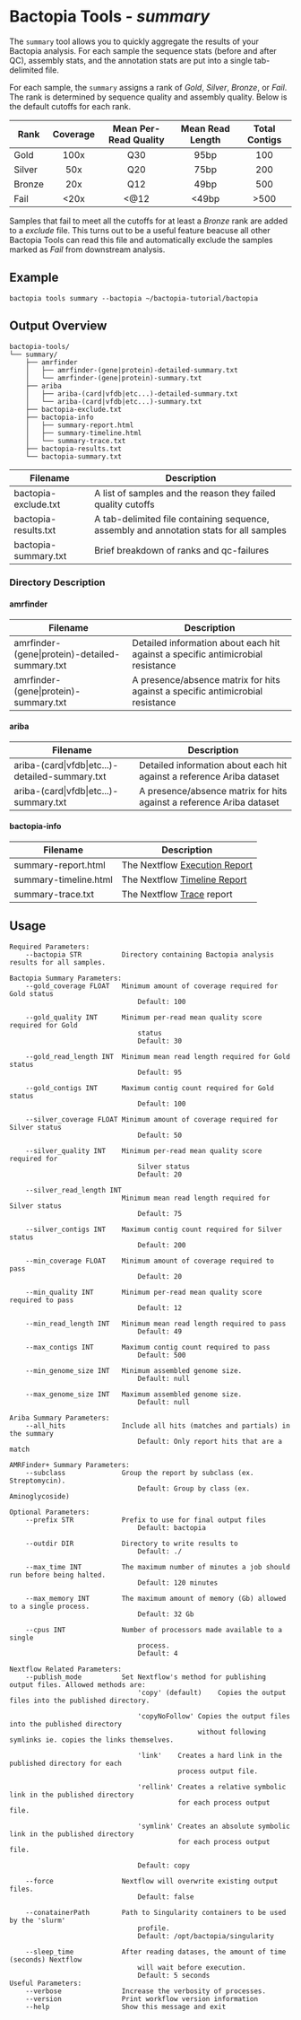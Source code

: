 # Bactopia Tools - *summary*
The `summary` tool allows you to quickly aggregate the results of your Bactopia
analysis. For each sample the sequence stats (before and after QC), assembly stats, 
and the annotation stats are put into a single tab-delimited file.

For each sample, the `summary` assigns a rank of *Gold*, *Silver*, *Bronze*,
or *Fail*. The rank is determined by sequence quality and assembly quality. Below
is the default cutoffs for each rank.

| Rank | Coverage | Mean Per-Read Quality | Mean Read Length | Total Contigs |
|----------|:-------------:|:---:|:---:|:--:|
| Gold | 100x | Q30 | 95bp | 100 |
| Silver | 50x | Q20 | 75bp | 200 |
| Bronze | 20x | Q12 | 49bp | 500 |
| Fail | <20x | <@12 | <49bp | >500 |

Samples that fail to meet all the cutoffs for at least a *Bronze* rank are added
to a *exclude* file. This turns out to be a useful feature beacuse all other 
Bactopia Tools can read this file and automatically
exclude the samples marked as *Fail* from downstream analysis.

## Example
```
bactopia tools summary --bactopia ~/bactopia-tutorial/bactopia
```

## Output Overview
```
bactopia-tools/
└── summary/
    ├── amrfinder
    │   ├── amrfinder-(gene|protein)-detailed-summary.txt
    │   └── amrfinder-(gene|protein)-summary.txt
    ├── ariba
    │   ├── ariba-(card|vfdb|etc...)-detailed-summary.txt
    │   └── ariba-(card|vfdb|etc...)-summary.txt
    ├── bactopia-exclude.txt
    ├── bactopia-info
    │   ├── summary-report.html
    │   ├── summary-timeline.html
    │   └── summary-trace.txt
    ├── bactopia-results.txt
    └── bactopia-summary.txt
```

| Filename | Description |
|----------|-------------|
| bactopia-exclude.txt | A list of samples and the reason they failed quality cutoffs |
| bactopia-results.txt | A tab-delimited file containing sequence, assembly and annotation stats for all samples |
| bactopia-summary.txt | Brief breakdown of ranks and qc-failures |

### Directory Description

#### amrfinder
| Filename | Description |
|----------|-------------|
| amrfinder-(gene\|protein)-detailed-summary.txt | Detailed information about each hit against a specific antimicrobial resistance |
| amrfinder-(gene\|protein)-summary.txt | A presence/absence matrix for hits against a specific antimicrobial resistance |

#### ariba
| Filename | Description |
|----------|-------------|
| ariba-(card\|vfdb\|etc...)-detailed-summary.txt | Detailed information about each hit against a reference Ariba dataset |
| ariba-(card\|vfdb\|etc...)-summary.txt | A presence/absence matrix for hits against a reference Ariba dataset |

#### bactopia-info
| Filename | Description |
|----------|-------------|
| summary-report.html | The Nextflow [Execution Report](https://www.nextflow.io/docs/latest/tracing.html#execution-report) |
| summary-timeline.html | The Nextflow [Timeline Report](https://www.nextflow.io/docs/latest/tracing.html#timeline-report) |
| summary-trace.txt | The Nextflow [Trace](https://www.nextflow.io/docs/latest/tracing.html#trace-report) report |

## Usage
```
Required Parameters:
    --bactopia STR          Directory containing Bactopia analysis results for all samples.

Bactopia Summary Parameters:
    --gold_coverage FLOAT   Minimum amount of coverage required for Gold status
                                Default: 100

    --gold_quality INT      Minimum per-read mean quality score required for Gold
                                status
                                Default: 30

    --gold_read_length INT  Minimum mean read length required for Gold status
                                Default: 95

    --gold_contigs INT      Maximum contig count required for Gold status
                                Default: 100

    --silver_coverage FLOAT Minimum amount of coverage required for Silver status
                                Default: 50

    --silver_quality INT    Minimum per-read mean quality score required for
                                Silver status
                                Default: 20

    --silver_read_length INT
                            Minimum mean read length required for Silver status
                                Default: 75

    --silver_contigs INT    Maximum contig count required for Silver status
                                Default: 200

    --min_coverage FLOAT    Minimum amount of coverage required to pass
                                Default: 20

    --min_quality INT       Minimum per-read mean quality score required to pass
                                Default: 12

    --min_read_length INT   Minimum mean read length required to pass
                                Default: 49

    --max_contigs INT       Maximum contig count required to pass
                                Default: 500

    --min_genome_size INT   Minimum assembled genome size.
                                Default: null

    --max_genome_size INT   Maximum assembled genome size.
                                Default: null

Ariba Summary Parameters:
    --all_hits              Include all hits (matches and partials) in the summary
                                Default: Only report hits that are a match

AMRFinder+ Summary Parameters:
    --subclass              Group the report by subclass (ex. Streptomycin).
                                Default: Group by class (ex. Aminoglycoside)

Optional Parameters:
    --prefix STR            Prefix to use for final output files
                                Default: bactopia

    --outdir DIR            Directory to write results to
                                Default: ./

    --max_time INT          The maximum number of minutes a job should run before being halted.
                                Default: 120 minutes

    --max_memory INT        The maximum amount of memory (Gb) allowed to a single process.
                                Default: 32 Gb

    --cpus INT              Number of processors made available to a single
                                process.
                                Default: 4

Nextflow Related Parameters:
    --publish_mode          Set Nextflow's method for publishing output files. Allowed methods are:
                                'copy' (default)    Copies the output files into the published directory.

                                'copyNoFollow' Copies the output files into the published directory
                                               without following symlinks ie. copies the links themselves.

                                'link'    Creates a hard link in the published directory for each
                                          process output file.

                                'rellink' Creates a relative symbolic link in the published directory
                                          for each process output file.

                                'symlink' Creates an absolute symbolic link in the published directory
                                          for each process output file.

                                Default: copy

    --force                 Nextflow will overwrite existing output files.
                                Default: false

    --conatainerPath        Path to Singularity containers to be used by the 'slurm'
                                profile.
                                Default: /opt/bactopia/singularity

    --sleep_time            After reading datases, the amount of time (seconds) Nextflow
                                will wait before execution.
                                Default: 5 seconds
Useful Parameters:
    --verbose               Increase the verbosity of processes.
    --version               Print workflow version information
    --help                  Show this message and exit
```
